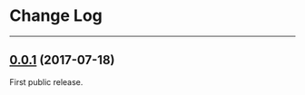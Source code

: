 # Change Log

-----

## [0.0.1](https://github.com/EyreFree/EFQRCode/releases/tag/0.0.1) (2017-07-18)

First public release.
